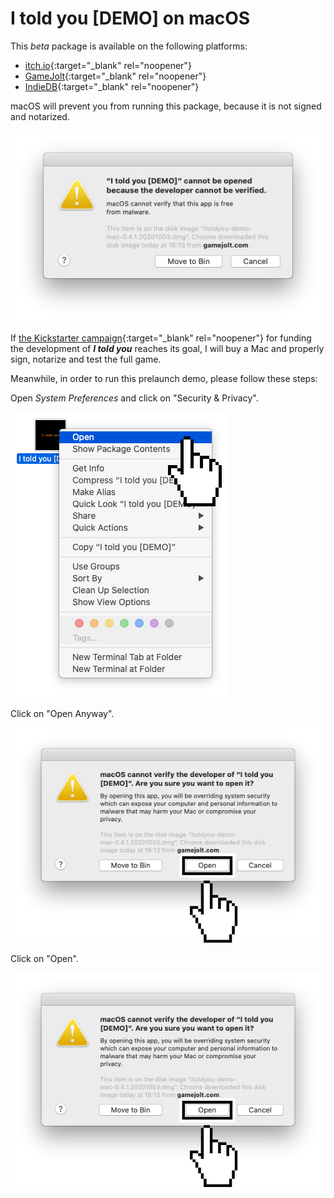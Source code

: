 # I told you [DEMO] on macOS

This *beta* package is available on the following platforms:

* [itch.io](https://16-story-bits.itch.io/i-told-you){:target="_blank" rel="noopener"}
* [GameJolt](https://gamejolt.com/games/i-told-you/525050){:target="_blank" rel="noopener"}
* [IndieDB](TODO_LINK_ARCHIVO){:target="_blank" rel="noopener"}

macOS will prevent you from running this package, because it is not signed and notarized.

![macOS warning message](i-told-you/macOS/1.png)

If [the Kickstarter campaign](https://rebrand.ly/itoldyou-kickstarter-not-ready){:target="_blank" rel="noopener"} for funding the development of <span class="nowrap">***I told you***</span> reaches its goal, I will buy a Mac and properly sign, notarize and test the full game.

Meanwhile, in order to run this prelaunch demo, please follow these steps:

Open *System Preferences* and click on "Security & Privacy".

![Click on "Security & Privacy"](i-told-you/macOS/2.png)

Click on "Open Anyway".

![Click on "Open Anyway"](i-told-you/macOS/3.png)

Click on "Open".

![Click on "Open"](i-told-you/macOS/4.png)
